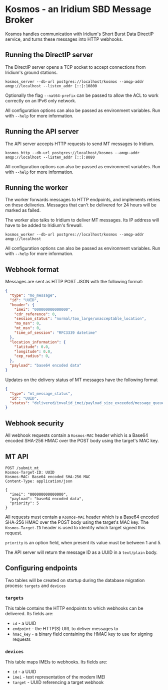# Kosmos - an Iridium SBD Message Broker

Kosmos handles communication with Iridium's Short Burst Data DirectIP service, and turns these messages into HTTP
webhooks.

## Running the DirectIP server

The DirectIP server opens a TCP socket to accept connections from Iridium's ground stations.

```shell
kosmos_server --db-url postgres://localhost/kosmos --amqp-addr amqp://localhost --listen_addr [::]:10800
```

Optionally the flag `--nat64-prefix` can be passed to allow the ACL to work correctly on an IPv6 only network.

All configuration options can also be passed as environment variables. Run with `--help` for more information.

## Running the API server

The API server accepts HTTP requests to send MT messages to Iridium.

```shell
kosmos_http --db-url postgres://localhost/kosmos --amqp-addr amqp://localhost --listen_addr [::]:8080
```

All configuration options can also be passed as environment variables. Run with `--help` for more information.

## Running the worker

The worker forwards messages to HTTP endpoints, and implements retries on these deliveries. Messages that can't be 
delivered for 24 hours will be marked as failed.

The worker also talks to Iridium to deliver MT messages. Its IP address will have to be added to Iridium's firewall.

```shell
kosmos_worker --db-url postgres://localhost/kosmos --amqp-addr amqp://localhost
```

All configuration options can also be passed as environment variables. Run with `--help` for more information.

## Webhook format

Messages are sent as HTTP POST JSON with the following format:

```json
{
  "type": "mo_message",
  "id": "UUID",
  "header": {
    "imei": "000000000000000",
    "cdr_reference": 0,
    "session_status": "normal/too_large/unacceptable_location",
    "mo_msn": 0,
    "mt_msn": 0,
    "time_of_session": "RFC3339 datetime"
  },
  "location_information": {
    "latitude": 0.0,
    "longitude": 0.0,
    "cep_radius": 0,
  },
  "payload": "base64 encoded data"
}
```

Updates on the delivery status of MT messages have the following format

```json
{
  "type": "mt_message_status",
  "id": "UUID",
  "status": "delivered/invalid_imei/payload_size_exceeded/message_queue_full/resources_unavailable"
}
```

## Webhook security

All webhook requests contain a `Kosmos-MAC` header which is a Base64 encoded SHA-256 HMAC over the POST body using
the target's MAC key.

## MT API

```http request
POST /submit_mt
Kosmos-Target-ID: UUID
Kosmos-MAC: Base64 encoded SHA-256 MAC
Content-Type: application/json

{
  "imei": "000000000000000",
  "payload": "base64 encoded data",
  "priority": 5
}
```

All requests must contain a `Kosmos-MAC` header which is a Base64 encoded SHA-256 HMAC over the POST body using
the target's MAC key. The `Kosmos-Target-ID` header is used to identify which target signed this request.

`priority` is an option field, when present its value must be between 1 and 5.

The API server will return the message ID as a UUID in a `text/plain` body.

## Configuring endpoints

Two tables will be created on startup during the database migration process: `targets` and `devices`

### `targets`

This table contains the HTTP endpoints to which webhooks can be delivered. Its fields are:

* `id` - a UUID
* `endpoint` - the HTTP(S) URL to deliver messages to
* `hmac_key` - a binary field containing the HMAC key to use for signing requests

### `devices`

This table maps IMEIs to webhooks. Its fields are:

* `id` - a UUID
* `imei` - text representation of the modem IMEI
* `target` - UUID referencing a target webhook
